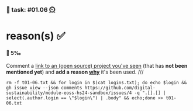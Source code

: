 ### 💪 task: #01.06 [⏲️](https://youtu.be/1gQJUjgCqrU)

# reason(s) ✅

#### 🏅 5‰

Comment a [link to an (open source) project you've seen](https://github.com/digital-sustainability/module-eoss-hs24-sandbox/issues/4) (that has **not been mentioned yet**) and **add a reason [why](https://digital-sustainability.github.io/module-eoss-ospo101/module1/#the-business-perspective)** it's been used.
///
```
rm -f t01-06.txt && for login in $(cat logins.txt); do echo $login && gh issue view --json comments https://github.com/digital-sustainability/module-eoss-hs24-sandbox/issues/4 -q ".[].[] | select(.author.login == \"$login\") | .body" && echo;done >> t01-06.txt
```